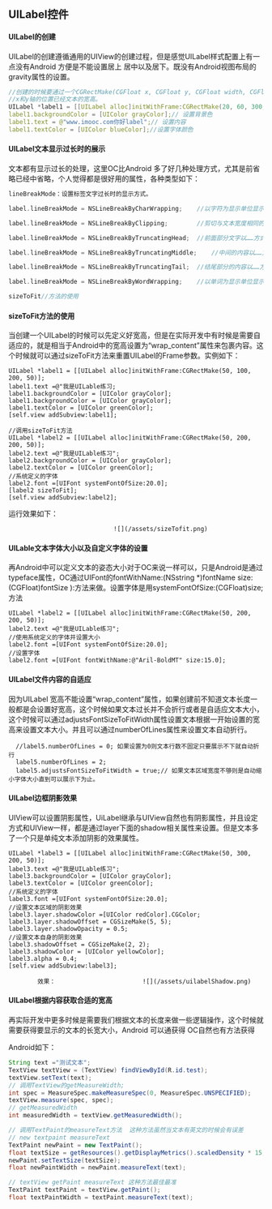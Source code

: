 ## UILabel控件

#### UILabel的创建

UILabel的创建遵循通用的UIView的创建过程，但是感觉UILabel样式配置上有一点没有Android 方便是不能设置居上 居中以及居下。既没有Android视图布局的gravity属性的设置。

```cpp
//创建的时候要通过一个CGRectMake(CGFloat x, CGFloat y, CGFloat width, CGFloat height)来规定文本的再父容器中的
//x和y轴的位置已经文本的宽高。
UILabel *label1 = [[UILabel alloc]initWithFrame:CGRectMake(20, 60, 300, 50)];
label1.backgroundColor = [UIColor grayColor];// 设置背景色
label1.text = @"www.imooc.com你好label";// 设置内容
label1.textColor = [UIColor blueColor];//设置字体颜色
```

#### UILabel文本显示过长时的展示

文本都有显示过长的处理，这里OC比Android 多了好几种处理方式，尤其是前省略已经中省略，个人觉得都是很好用的属性，各种类型如下：

```cpp
lineBreakMode：设置标签文字过长时的显示方式。   

label.lineBreakMode = NSLineBreakByCharWrapping;    //以字符为显示单位显示，后面部分省略不显示。

label.lineBreakMode = NSLineBreakByClipping;        //剪切与文本宽度相同的内容长度，后半部分被删除。  

label.lineBreakMode = NSLineBreakByTruncatingHead;  //前面部分文字以……方式省略，显示尾部文字内容。  

label.lineBreakMode = NSLineBreakByTruncatingMiddle;    //中间的内容以……方式省略，显示头尾的文字内容。 

label.lineBreakMode = NSLineBreakByTruncatingTail;  //结尾部分的内容以……方式省略，显示头的文字内容。 

label.lineBreakMode = NSLineBreakByWordWrapping;    //以单词为显示单位显示，后面部分省略不显示

sizeToFit//方法的使用
```

#### sizeToFit方法的使用

当创建一个UILabel的时候可以先定义好宽高，但是在实际开发中有时候是需要自适应的，就是相当于Android中的宽高设置为“wrap\_content”属性来包裹内容。这个时候就可以通过sizeToFit方法来重置UILabel的Frame参数。实例如下：

```
UILabel *label1 = [[UILabel alloc]initWithFrame:CGRectMake(50, 100, 200, 50)];
label1.text =@"我是UILable练习;
label1.backgroundColor = [UIColor grayColor];
label1.backgroundColor = [UIColor grayColor];
label1.textColor = [UIColor greenColor];
[self.view addSubview:label1];

//调用sizeToFit方法
UILabel *label2 = [[UILabel alloc]initWithFrame:CGRectMake(50, 200, 200, 50)];
label2.text =@"我是UILable练习";
label2.backgroundColor = [UIColor grayColor];
label2.textColor = [UIColor greenColor];
//系统定义的字体
label2.font =[UIFont systemFontOfSize:20.0];
[label2 sizeToFit];
[self.view addSubview:label2];
```

运行效果如下：

```
                             ![](/assets/sizeTofit.png)
```

#### UILable文本字体大小以及自定义字体的设置

再Android中可以定义文本的姿态大小对于OC来说一样可以，只是Android是通过typeface属性，OC通过UIFont的fontWithName:\(NSstring \*\)fontName size:\(CGFloat\)fontSize \):方法来做。设置字体是用systemFontOfSize:\(CGFloat\)size;方法

```
UILabel *label2 = [[UILabel alloc]initWithFrame:CGRectMake(50, 200, 200, 50)];
label2.text =@"我是UILable练习";
//使用系统定义的字体并设置大小
label2.font =[UIFont systemFontOfSize:20.0];
//设置字体
label2.font =[UIFont fontWithName:@"Aril-BoldMT" size:15.0];
```

#### UILabel文件内容的自适应

因为UILabel 宽高不能设置“wrap\_content”属性，如果创建前不知道文本长度一般都是会设置好宽高，这个时候如果文本过长并不会折行或者是自适应文本大小，这个时候可以通过adjustsFontSizeToFitWidth属性设置文本根据一开始设置的宽高来设置文本大小。并且可以通过numberOfLines属性来设置文本自动折行。

```
  //label5.numberOfLines = 0; 如果设置为0则文本行数不固定只要展示不下就自动折行
  label5.numberOfLines = 2;
  label5.adjustsFontSizeToFitWidth = true;// 如果文本区域宽度不够则是自动缩小字体大小直到可以展示下为止。
```

#### UILabel边框阴影效果

UIView可以设置阴影属性，UiLabel继承与UIView自然也有阴影属性，并且设定方式和UIView一样，都是通过layer下面的shadow相关属性来设置。但是文本多了一个只是单纯文本添加阴影的效果属性。

```
UILabel *label3 = [[UILabel alloc]initWithFrame:CGRectMake(50, 300, 200, 50)];
label3.text =@"我是UILable练习";
label3.backgroundColor = [UIColor grayColor];
label3.textColor = [UIColor greenColor];
//系统定义的字体
label3.font =[UIFont systemFontOfSize:20.0];
//设置文本区域的阴影效果
label3.layer.shadowColor =[UIColor redColor].CGColor;
label3.layer.shadowOffset = CGSizeMake(5, 5);
label3.layer.shadowOpacity = 0.5;
//设置文本自身的阴影效果
label3.shadowOffset = CGSizeMake(2, 2);
label3.shadowColor = [UIColor yellowColor];
label3.alpha = 0.4;
[self.view addSubview:label3];
```

```
        效果：                        ![](/assets/uilabelShadow.png)
```

#### UILabel根据内容获取合适的宽高

再实际开发中更多时候是需要我们根据文本的长度来做一些逻辑操作，这个时候就需要获得要显示的文本的长宽大小，Android 可以通获得 OC自然也有方法获得

Android如下：

```java
String text ="测试文本";
TextView textView = (TextView) findViewById(R.id.test);
textView.setText(text);
// 调用TextView的getMeasureWidth;
int spec = MeasureSpec.makeMeasureSpec(0, MeasureSpec.UNSPECIFIED);
textView.measure(spec, spec);
// getMeasuredWidth
int measuredWidth = textView.getMeasuredWidth();

// 调用TextPaint的measureText方法  这种方法虽然当文本有英文的时候会有误差
// new textpaint measureText
TextPaint newPaint = new TextPaint();
float textSize = getResources().getDisplayMetrics().scaledDensity * 15;
newPaint.setTextSize(textSize);
float newPaintWidth = newPaint.measureText(text);

// textView getPaint measureText 这种方法最佳最准
TextPaint textPaint = textView.getPaint();
float textPaintWidth = textPaint.measureText(text);
```



